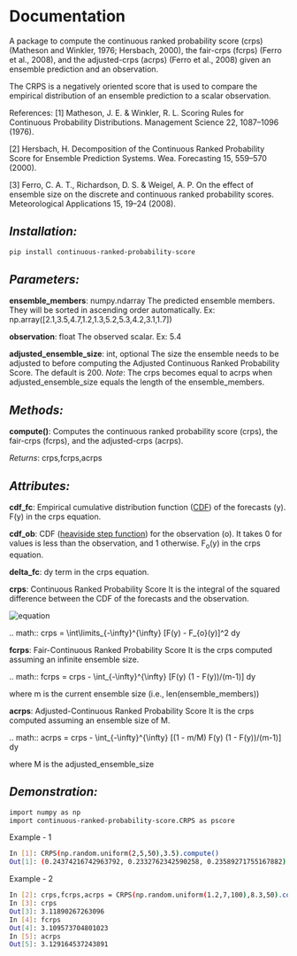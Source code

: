 # Documentation    
A package to compute the continuous ranked probability score (crps) (Matheson and Winkler, 1976; Hersbach, 2000), the fair-crps (fcrps) (Ferro et al., 2008), and the adjusted-crps (acrps) (Ferro et al., 2008) given an ensemble prediction and an observation.
    
The CRPS is a negatively oriented score that is used to compare the empirical distribution of an ensemble prediction to a scalar observation.

References:
[1] Matheson, J. E. & Winkler, R. L. Scoring Rules for Continuous Probability Distributions. Management Science 22, 1087–1096 (1976).

[2] Hersbach, H. Decomposition of the Continuous Ranked Probability Score for Ensemble Prediction Systems. Wea. Forecasting 15, 559–570 (2000).

[3] Ferro, C. A. T., Richardson, D. S. & Weigel, A. P. On the effect of ensemble size on the discrete and continuous ranked probability scores. Meteorological Applications 15, 19–24 (2008).

## _Installation:_
```sh
pip install continuous-ranked-probability-score
```

## _Parameters:_
**ensemble_members**: numpy.ndarray
The predicted ensemble members. They will be sorted in ascending order automatically.
Ex: np.array([2.1,3.5,4.7,1.2,1.3,5.2,5.3,4.2,3.1,1.7])

**observation**: float
The observed scalar.
Ex: 5.4
    
**adjusted_ensemble_size**: int, optional
The size the ensemble needs to be adjusted to before computing the Adjusted Continuous Ranked Probability Score. The default is 200. 
_Note_: The crps becomes equal to acrps when adjusted_ensemble_size equals the length of the ensemble_members.

## _Methods:_
**compute()**:
Computes the continuous ranked probability score (crps), the fair-crps (fcrps), and the adjusted-crps (acrps).

_Returns_:
crps,fcrps,acrps

## _Attributes:_
**cdf_fc**: 
Empirical cumulative distribution function ([CDF](https://en.wikipedia.org/wiki/Cumulative_distribution_function)) of the forecasts (y). F(y) in the crps equation.
   
**cdf_ob**:
CDF ([heaviside step function](https://en.wikipedia.org/wiki/Heaviside_step_function)) for the observation (o). It takes 0 for values is less than the observation, and 1 otherwise. F<sub>o</sub>(y) in the crps equation.
    
**delta_fc**:
dy term in the crps equation.
    
**crps**: Continuous Ranked Probability Score
It is the integral of the squared difference between the CDF of the forecasts and the observation.

![equation](<img src="http://www.sciweavers.org/tex2img.php?eq=%20%5Cint_%7B-%5Cinfty%7D%5E%7B%5Cinfty%7D%20%5BF%28y%29%20-%20F_%7Bo%7D%28y%29%5D%5E2%20dy%20&bc=White&fc=Black&im=jpg&fs=12&ff=arev&edit=0" align="center" border="0" alt=" \int_{-\infty}^{\infty} [F(y) - F_{o}(y)]^2 dy " width="183" height="49" />)

.. math:: crps = \int\limits_{-\infty}^{\infty} [F(y) - F_{o}(y)]^2 dy

**fcrps**: Fair-Continuous Ranked Probability Score
It is the crps computed assuming an infinite ensemble size.

.. math:: fcrps = crps - \int_{-\infty}^{\infty} [F(y) (1 - F(y))/(m-1)] dy

where m is the current ensemble size (i.e., len(ensemble_members))

**acrps**: Adjusted-Continuous Ranked Probability Score
It is the crps computed assuming an ensemble size of M.

.. math:: acrps = crps - \int_{-\infty}^{\infty} [(1 - m/M) F(y) (1 - F(y))/(m-1)] dy

where M is the adjusted_ensemble_size

## _Demonstration:_
```sh
import numpy as np
import continuous-ranked-probability-score.CRPS as pscore
```
Example - 1
```sh
In [1]: CRPS(np.random.uniform(2,5,50),3.5).compute()
Out[1]: (0.24374216742963792, 0.2332762342590258, 0.23589271755167882)
```
Example - 2
```sh
In [2]: crps,fcrps,acrps = CRPS(np.random.uniform(1.2,7,100),8.3,50).compute()
In [3]: crps
Out[3]: 3.11890267263096
In [4]: fcrps
Out[4]: 3.109573704801023
In [5]: acrps
Out[5]: 3.129164537243891
```
